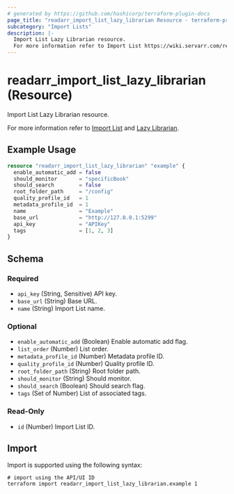```yaml
---
# generated by https://github.com/hashicorp/terraform-plugin-docs
page_title: "readarr_import_list_lazy_librarian Resource - terraform-provider-readarr"
subcategory: "Import Lists"
description: |-
  Import List Lazy Librarian resource.
  For more information refer to Import List https://wiki.servarr.com/readarr/settings#import-lists and Lazy Librarian https://wiki.servarr.com/readarr/supported#lazylibrarianimport.
---
```


# readarr_import_list_lazy_librarian (Resource)

<!-- subcategory:Import Lists -->Import List Lazy Librarian resource.
For more information refer to [Import List](https://wiki.servarr.com/readarr/settings#import-lists) and [Lazy Librarian](https://wiki.servarr.com/readarr/supported#lazylibrarianimport).

## Example Usage

```terraform
resource "readarr_import_list_lazy_librarian" "example" {
  enable_automatic_add = false
  should_monitor       = "specificBook"
  should_search        = false
  root_folder_path     = "/config"
  quality_profile_id   = 1
  metadata_profile_id  = 1
  name                 = "Example"
  base_url             = "http://127.0.0.1:5299"
  api_key              = "APIKey"
  tags                 = [1, 2, 3]
}
```

<!-- schema generated by tfplugindocs -->
## Schema

### Required

- `api_key` (String, Sensitive) API key.
- `base_url` (String) Base URL.
- `name` (String) Import List name.

### Optional

- `enable_automatic_add` (Boolean) Enable automatic add flag.
- `list_order` (Number) List order.
- `metadata_profile_id` (Number) Metadata profile ID.
- `quality_profile_id` (Number) Quality profile ID.
- `root_folder_path` (String) Root folder path.
- `should_monitor` (String) Should monitor.
- `should_search` (Boolean) Should search flag.
- `tags` (Set of Number) List of associated tags.

### Read-Only

- `id` (Number) Import List ID.

## Import

Import is supported using the following syntax:

```shell
# import using the API/UI ID
terraform import readarr_import_list_lazy_librarian.example 1
```
